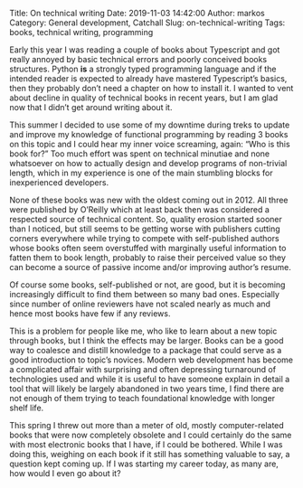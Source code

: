 Title: On technical writing
Date: 2019-11-03 14:42:00
Author: markos
Category: General development, Catchall
Slug: on-technical-writing
Tags: books, technical writing, programming

Early this year I was reading a couple of books about Typescript and got really annoyed by basic technical errors and poorly conceived books structures. Python **is** a strongly typed programming language and if the intended reader is expected to already have mastered Typescript’s basics, then they probably don’t need a chapter on how to install it. I wanted to vent about decline in quality of technical books in recent years, but I am glad now that I didn’t get around writing about it.

This summer I decided to use some of my downtime during treks to update and improve my knowledge of functional programming by reading 3 books on this topic and I could hear my inner voice screaming, again: “Who is this book for?” Too much effort was spent on technical minutiae and none whatsoever on how to actually design and develop programs of non-trivial length, which in my experience is one of the main stumbling blocks for inexperienced developers.

None of these books was new with the oldest coming out in 2012. All three were published by O’Reilly which at least back then was considered a respected source of technical content. So, quality erosion started sooner than I noticed, but still seems to be getting worse with publishers cutting corners everywhere while trying to compete with self-published authors whose books often seem overstuffed with marginally useful information to fatten them to book length, probably to raise their perceived value so they can become a source of passive income and/or improving author’s resume.

Of course some books, self-published or not, are good, but it is becoming increasingly difficult to find them between so many bad ones. Especially since number of online reviewers have not scaled nearly as much and hence most books have few if any reviews.

This is a problem for people like me, who like to learn about a new topic through books, but I think the effects may be larger. Books can be a good way to coalesce and distill knowledge to a package that could serve as a good introduction to topic’s novices. Modern web development has become a complicated affair with surprising and often depressing turnaround of technologies used and while it is useful to have someone explain in detail a tool that will likely be largely abandoned in two years time, I find there are not enough of them trying to teach foundational knowledge with longer shelf life.

This spring I threw out more than a meter of old, mostly computer-related books that were now completely obsolete and I could certainly do the same with most electronic books that I have, if I could be bothered. While I was doing this, weighing on each book if it still has something valuable to say, a question kept coming up. If I was starting my career today, as many are, how would I even go about it?
